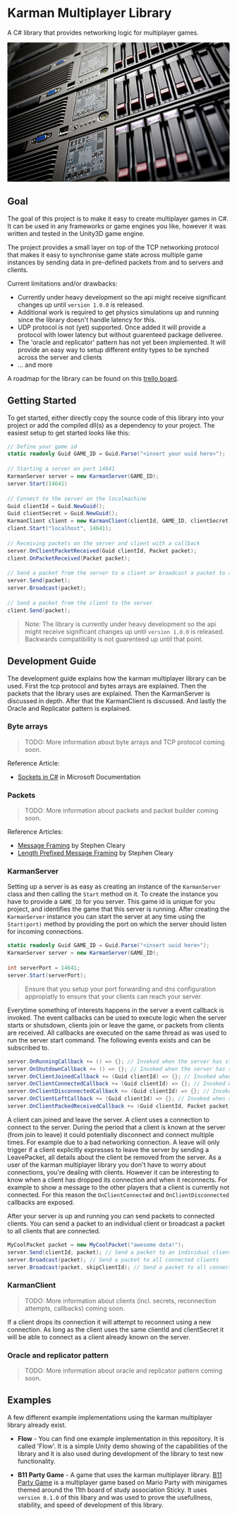 # Karman Multiplayer Library

A C# library that provides networking logic for multiplayer games.

![Multiplayer](docs/multiplayer.jpg)

## Goal
The goal of this project is to make it easy to create multiplayer games in C#. It can be used in any frameworks or game engines you like, however it was written and tested in the Unity3D game engine.

The project provides a small layer on top of the TCP networking protocol that makes it easy to synchronise game state across multiple game instances by sending data in pre-defined packets from and to servers and clients.

Current limitations and/or drawbacks:
- Currently under heavy development so the api might receive significant changes up until `version 1.0.0` is released.
- Additional work is required to get physics simulations up and running since the library doesn't handle latency for this.
- UDP protocol is not (yet) supported. Once added it will provide a protocol with lower latency but without guarenteed package deliveree.
- The 'oracle and replicator' pattern has not yet been implemented. It will provide an easy way to setup different entity types to be synched across the server and clients
- ... and more

A roadmap for the library can be found on this [trello board](https://trello.com/b/iQpvyCq5/multiplayer).

## Getting Started
To get started, either directly copy the source code of this library into your project or add the compiled dll(s) as a dependency to your project. The easiest setup to get started looks like this:
```csharp
// Define your game id
static readonly Guid GAME_ID = Guid.Parse("<insert your uuid here>");

// Starting a server on port 14641
KarmanServer server = new KarmanServer(GAME_ID);
server.Start(14641)

// Connect to the server on the localmachine
Guid clientId = Guid.NewGuid();
Guid clientSecret = Guid.NewGuid();
KarmanClient client = new KarmanClient(clientId, GAME_ID, clientSecret);
client.Start("localhost", 14641);

// Receiving packets on the server and client with a callback
server.OnClientPacketReceived(Guid clientId, Packet packet);
client.OnPacketReceived(Packet packet);

// Send a packet from the server to a client or broadcast a packet to all connected clients
server.Send(packet);
server.Broadcast(packet);

// Send a packet from the client to the server
client.Send(packet);
```

> Note: The library is currently under heavy development so the api might receive significant changes up until `version 1.0.0` is released. Backwards compatibility is not guarenteed up until that point.

## Development Guide
The development guide explains how the karman multiplayer library can be used. First the tcp protocol and bytes arrays are explained. Then the packets that the library uses are explained. Then the KarmanServer is discussed in depth. After that the KarmanClient is discussed. And lastly the Oracle and Replicator pattern is explained.

### Byte arrays
> TODO: More information about byte arrays and TCP protocol coming soon.

Reference Article:
- [Sockets in C#](https://docs.microsoft.com/en-us/dotnet/framework/network-programming/sockets) in Microsoft Documentation

### Packets
> TODO: More information about packets and packet builder coming soon.

Reference Articles:
- [Message Framing](https://blog.stephencleary.com/2009/04/message-framing.html) by Stephen Cleary
- [Length Prefixed Message Framing](https://blog.stephencleary.com/2009/04/sample-code-length-prefix-message.html) by Stephen Cleary

### KarmanServer
Setting up a server is as easy as creating an instance of the `KarmanServer` class and then calling the `Start` method on it. To create the instance you have to provide a `GAME_ID` for you server. This game id is unique for you project, and identifies the game that this server is running. After creating the `KarmanServer` instance you can start the server at any time using the `Start(port)` method by providing the port on which the server should listen for incoming connections.

```csharp
static readonly Guid GAME_ID = Guid.Parse("<insert uuid here>");
KarmanServer server = new KarmanServer(GAME_ID);

int serverPort = 14641;
server.Start(serverPort);
```
> Ensure that you setup your port forwarding and dns configuration appropiatly to ensure that your clients can reach your server.

Everytime something of interests happens in the server a event callback is invoked. The event callbacks can be used to execute logic when the server starts or shutsdown, clients join or leave the game, or packets from clients are received. All callbacks are executed on the same thread as was used to run the server start command. The following events exists and can be subscribed to.

```csharp
server.OnRunningCallback += () => {}; // Invoked when the server has start up successfully and is now running
server.OnShutdownCallback += () => {}; // Invoked when the server has shutdown
server.OnClientJoinedCallback += (Guid clientId) => {}; // Invoked when a client joins the server
server.OnClientConnectedCallback += (Guid clientId) => {}; // Invoked when a client connects to the server
server.OnClientDisconnectedCallback += (Guid clientId) => {}; // Invoked when a client disconnects from the server
server.OnClientLeftCallback += (Guid clientId) => {}; // Invoked when a client leaves the server
server.OnClientPackedReceivedCallback += (Guid clientId, Packet packet) => {}; // Invoked for each packet received from a client
```

A client can joined and leave the server. A client uses a connection to connect to the server. During the period that a client is known at the server (from join to leave) it could potentially disconnect and connect multiple times. For example due to a bad networking connection. A leave will only trigger if a client explicitly expresses to leave the server by sending a LeavePacket, all details about the client be removed from the server. As a user of the karman multiplayer library you don't have to worry about connections, you're dealing with clients. However it can be interesting to know when a client has dropped its connection and when it reconnects. For example to show a message to the other players that a client is currently not connected. For this reason the `OnClientConnected` and `OnClientDisconnected` callbacks are exposed.

After your server is up and running you can send packets to connected clients. You can send a packet to an individual client or broadcast a packet to all clients that are connected.

```csharp
MyCoolPacket packet = new MyCoolPacket("awesome data!");
server.Send(clientId, packet); // Send a packet to an individual client
server.Broadcast(packet); // Send a packet to all connected clients
server.Broadcast(packet, skipClientId); // Send a packet to all connected clients except one
```

### KarmanClient
> TODO: More information about clients (incl. secrets, reconnection attempts, callbacks) coming soon.

If a client drops its connection it will attempt to reconnect using a new connection. As long as the client uses the same clientId and clientSecret it will be able to connect as a client already known on the server.

### Oracle and replicator pattern
> TODO: More information about oracle and replicator pattern coming soon.

## Examples
A few different example implementations using the karman multiplayer library already exist.

- **Flow** - You can find one example implementation in this repository. It is called 'Flow'. It is a simple Unity demo showing of the capabilities of the library and it is also used during development of the library to test new functionality.

- **B11 Party Game** - A game that uses the karman multiplayer library. [B11 Party Game](https://www.simonkarman.nl/projects/b11-party) is a multiplayer game based on Mario Party with minigames themed around the 11th board of study association Sticky. It uses `version 0.1.0` of this libary and was used to prove the usefullness, stability, and speed of development of this library.